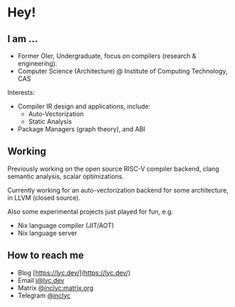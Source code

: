 # Hey!

## I am ...

- Former OIer, Undergraduate, focus on compilers (research & engineering).
- Computer Science (Architecture) @ Institute of Computing Technology, CAS

Interests:

- Compiler IR design and applications, include:
  - Auto-Vectorization
  - Static Analysis
- Package Managers (graph theory), and ABI

## Working

Previously working on the open source RISC-V compiler backend, clang semantic analysis, scalar optimizations. 

Currently working for an auto-vectorization backend for some architecture, in LLVM (closed source). 

Also some experimental projects just played for fun, e.g.

- Nix language compiler (JIT/AOT)
- Nix language server


## How to reach me

- Blog [https://lyc.dev/](https://lyc.dev/)
- Email [i@lyc.dev](mailto:i@lyc.dev)
- Matrix [@inclyc:matrix.org](https://matrix.to/#/@inclyc:matrix.org)
- Telegram [@inclyc](https://t.me/inclyc)
